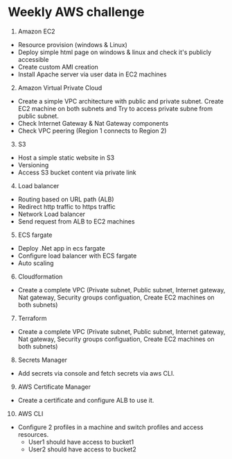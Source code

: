 # Weekly AWS challenge
1. Amazon EC2
- Resource provision (windows & Linux)
- Deploy simple html page on windows & linux and check it's publicly accessible
- Create custom AMI creation
- Install Apache server via user data in EC2 machines

2. Amazon Virtual Private Cloud
- Create a simple VPC architecture with public and private subnet. Create EC2 machine on both subnets and Try to access private subne from public subnet.
- Check Internet Gateway & Nat Gateway components
- Check VPC peering (Region 1 connects to Region 2)

3. S3
- Host a simple static website in S3
- Versioning
- Access S3 bucket content via private link

4. Load balancer
- Routing based on URL path (ALB)
- Redirect http traffic to https traffic
- Network Load balancer
- Send request from ALB to EC2 machines

5. ECS fargate
- Deploy .Net app in ecs fargate
- Configure load balancer with ECS fargate
- Auto scaling
	
6. Cloudformation
- Create a complete VPC (Private subnet, Public subnet, Internet gateway, Nat gateway, Security groups configuation, Create EC2 machines on both subnets)

7. Terraform
- Create a complete VPC (Private subnet, Public subnet, Internet gateway, Nat gateway, Security groups configuation, Create EC2 machines on both subnets)

8. Secrets Manager
- Add secrets via console and fetch secrets via aws CLI.

9. AWS Certificate Manager
- Create a certificate and configure ALB to use it.
	
10. AWS CLI
- Configure 2 profiles in a machine and switch profiles and access resources.
	- User1 should have access to bucket1
	- User2 should have access to bucket2
	

